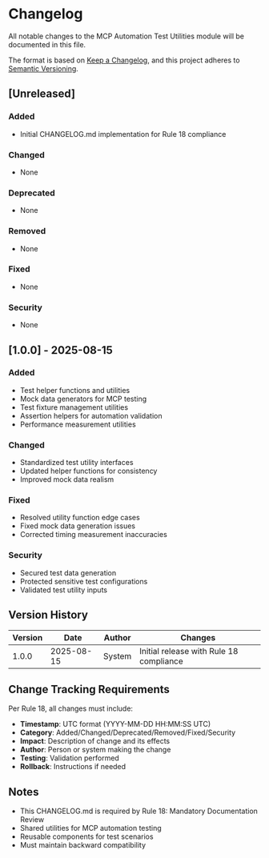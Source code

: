 # Changelog

All notable changes to the MCP Automation Test Utilities module will be documented in this file.

The format is based on [Keep a Changelog](https://keepachangelog.com/en/1.0.0/),
and this project adheres to [Semantic Versioning](https://semver.org/spec/v2.0.0.html).

## [Unreleased]

### Added
- Initial CHANGELOG.md implementation for Rule 18 compliance

### Changed
- None

### Deprecated
- None

### Removed
- None

### Fixed
- None

### Security
- None

## [1.0.0] - 2025-08-15

### Added
- Test helper functions and utilities
- Mock data generators for MCP testing
- Test fixture management utilities
- Assertion helpers for automation validation
- Performance measurement utilities

### Changed
- Standardized test utility interfaces
- Updated helper functions for consistency
- Improved mock data realism

### Fixed
- Resolved utility function edge cases
- Fixed mock data generation issues
- Corrected timing measurement inaccuracies

### Security
- Secured test data generation
- Protected sensitive test configurations
- Validated test utility inputs

## Version History

| Version | Date | Author | Changes |
|---------|------|--------|---------|
| 1.0.0 | 2025-08-15 | System | Initial release with Rule 18 compliance |

## Change Tracking Requirements

Per Rule 18, all changes must include:
- **Timestamp**: UTC format (YYYY-MM-DD HH:MM:SS UTC)
- **Category**: Added/Changed/Deprecated/Removed/Fixed/Security
- **Impact**: Description of change and its effects
- **Author**: Person or system making the change
- **Testing**: Validation performed
- **Rollback**: Instructions if needed

## Notes

- This CHANGELOG.md is required by Rule 18: Mandatory Documentation Review
- Shared utilities for MCP automation testing
- Reusable components for test scenarios
- Must maintain backward compatibility